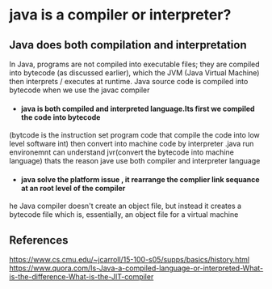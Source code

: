 # java is a compiler or interpreter? #

## Java does both compilation and interpretation ## 
In Java, programs are not compiled into executable files; they are compiled into bytecode (as discussed earlier), which the JVM (Java Virtual Machine) then interprets / executes at runtime. Java source code is compiled into bytecode when we use the javac compiler




* #### java is both compiled and interpreted language.Its first we compiled the code into bytecode  
(bytcode is the  instruction set program code that compile the code into low level software int)
then convert into machine code by interpreter .java run environemnt can understand jvr(convert the bytecode into machine language)
thats the reason jave use both compiler and interpreter  language 

* #### java solve the platform issue , it rearrange the complier  link sequance at an root level of the compiler
he Java compiler doesn't create an object file, but instead it creates
 a bytecode file which is, essentially, an object file for a virtual machine 
 
 
 
 ## References ##

https://www.cs.cmu.edu/~jcarroll/15-100-s05/supps/basics/history.html
https://www.quora.com/Is-Java-a-compiled-language-or-interpreted-What-is-the-difference-What-is-the-JIT-compiler
